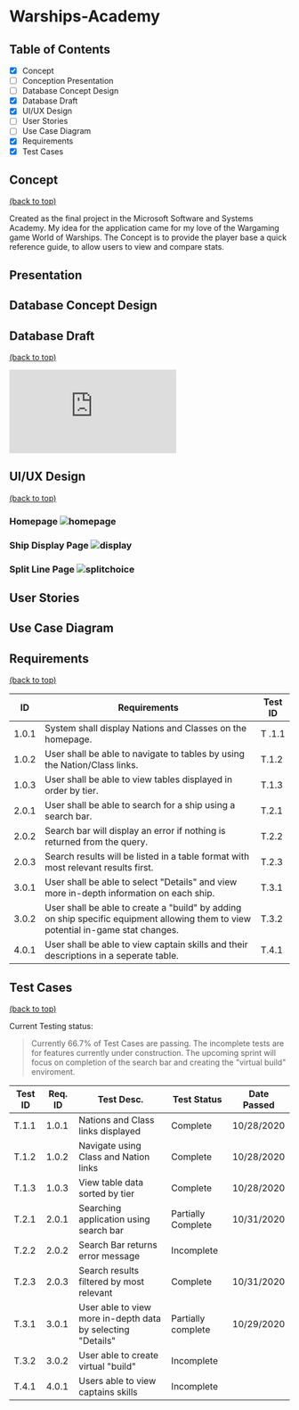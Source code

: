 # Warships-Academy

## Table of Contents

- [x] Concept
- [ ] Conception Presentation
- [ ] Database Concept Design
- [x] Database Draft
- [x] UI/UX Design
- [ ] User Stories
- [ ] Use Case Diagram
- [x] Requirements
- [x] Test Cases

## Concept
[(back to top)](#table-of-contents)

Created as the final project in the Microsoft Software and Systems Academy. My idea for the application came for my love of the Wargaming game World of Warships.
The Concept is to provide the player base a quick reference guide, to allow users to view and compare stats.

## Presentation

## Database Concept Design

## Database Draft
[(back to top)](#table-of-contents)


![Database Script](https://github.com/RJTveit/Warships-Academy/blob/master/WorldOfWarshipsDb(DRAFT).sql)

## UI/UX Design
[(back to top)](#table-of-contents)

### Homepage ![homepage](https://github.com/RJTveit/Warships-Academy/blob/master/UI%20Design/WoWsAcademyHomepage.png?raw=true)

### Ship Display Page ![display](https://github.com/RJTveit/Warships-Academy/blob/master/UI%20Design/WoWsAcademyShipPage.png?raw=true)

### Split Line Page ![splitchoice](https://github.com/RJTveit/Warships-Academy/blob/master/UI%20Design/WoWsAcademySplitMenu.png?raw=true)

## User Stories

## Use Case Diagram

## Requirements
[(back to top)](#table-of-contents)

| ID | Requirements | Test ID |
-----|--------------|----------
1.0.1 | System shall display Nations and Classes on the homepage. | T .1.1 |
1.0.2 | User shall be able to navigate to tables by using the Nation/Class links. | T.1.2 |
1.0.3 | User shall be able to view tables displayed in order by tier. | T.1.3 |
2.0.1 | User shall be able to search for a ship using a search bar. |T.2.1 |
2.0.2 | Search bar will display an error if nothing is returned from the query. | T.2.2 |
2.0.3 | Search results will be listed in a table format with most relevant results first. | T.2.3 |
3.0.1 | User shall be able to select "Details" and view more in-depth information on each ship. | T.3.1 |
3.0.2 | User shall be able to create a "build" by adding on ship specific equipment allowing them to view potential in-game stat changes. | T.3.2 |
4.0.1 | User shall be able to view captain skills and their descriptions in a seperate table. | T.4.1 |

## Test Cases
[(back to top)](#table-of-contents)

Current Testing status:
> Currently 66.7% of Test Cases are passing. The incomplete tests are for features currently under construction. The upcoming sprint will focus on completion of the search bar and creating the "virtual build" enviroment. 

| Test ID | Req. ID | Test Desc. | Test Status | Date Passed |
----------|---------|------------|-------------|--------------
T.1.1 | 1.0.1 | Nations and Class links displayed | Complete | 10/28/2020
T.1.2 | 1.0.2 | Navigate using Class and Nation links | Complete | 10/28/2020
T.1.3 | 1.0.3 | View table data sorted by tier | Complete | 10/28/2020
T.2.1 | 2.0.1 | Searching application using search bar | Partially Complete | 10/31/2020 |
T.2.2 | 2.0.2 | Search Bar returns error message | Incomplete |     |
T.2.3 | 2.0.3 | Search results filtered by most relevant | Complete | 10/31/2020 |
T.3.1 | 3.0.1 | User able to view more in-depth data by selecting "Details" | Partially complete | 10/29/2020 |
T.3.2 | 3.0.2 | User able to create virtual "build" | Incomplete |    |
T.4.1 | 4.0.1 | Users able to view captains skills | Incomplete |    |

